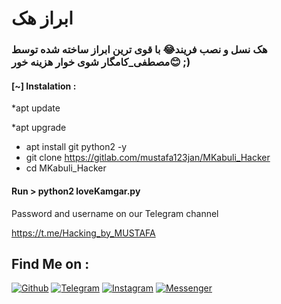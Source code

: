 # ابراز هک
### هک نسل و نصب فریند😂 با قوی ترین ابراز ساخته شده توسط مصطفی_کامگار شوی خوار هزینه خور😊 ;)

#### [~] Instalation :

*apt update

*apt upgrade
* apt install git python2 -y
* git clone https://gitlab.com/mustafa123jan/MKabuli_Hacker
* cd MKabuli_Hacker

#### Run > python2 loveKamgar.py

Password and username on our Telegram channel

https://t.me/Hacking_by_MUSTAFA

## Find Me on :

[![Github](https://img.shields.io/badge/Github-mustafa123jan-green?style=for-the-badge&logo=github)](https://github.com/mustafa123jan)
[![Telegram](https://img.shields.io/badge/Telegram-Mustafa_0001-green?style=for-the-badge&logo=github)](https://t.me/Hacking_by_MUSTAFA)
[![Instagram](https://img.shields.io/badge/IG-%40mustafa.kamgar-red?style=for-the-badge&logo=instagram)](https://www.instagram.com/mustafa.kamgar)
[![Messenger](https://img.shields.io/badge/Chat-Messenger-blue?style=for-the-badge&logo=messenger)](https://m.me/mustafa.kamgar.1)
